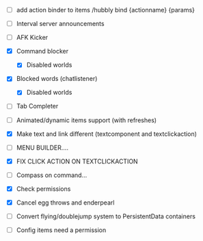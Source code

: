 - [ ] add action binder to items /hubbly bind {actionname} {params}
- [ ] Interval server announcements
- [ ] AFK Kicker
- [x] Command blocker
	- [x] Disabled worlds
- [x] Blocked words (chatlistener)
	- [x] Disabled worlds
- [ ] Tab Completer
- [ ] Animated/dynamic items support (with refreshes)
- [x] Make text and link different (textcomponent and textclickaction)
- [ ] MENU BUILDER....
- [x] FIX CLICK ACTION ON TEXTCLICKACTION
- [ ] Compass on command...
- [x] Check permissions
- [x] Cancel egg throws and enderpearl
- [ ] Convert flying/doublejump system to PersistentData containers

- [ ] Config items need a permission